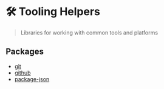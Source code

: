 # 🛠️ Tooling Helpers

> Libraries for working with common tools and platforms

## Packages

- [git](git/)
- [github](github/)
- [package-json](package-json/)
